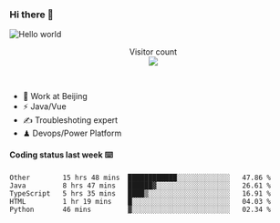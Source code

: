 ### Hi there 👋

<img src="https://raw.githubusercontent.com/sagar-viradiya/sagar-viradiya/master/resources/banner.png" alt="Hello world">
<p align="center"> 
  Visitor count<br/>
  <img src="https://profile-counter.glitch.me/youszoe/count.svg" />
</p>
<br/>

- 🍻 Work at Beijing 
- ⚡  Java/Vue
- ✍️  Troubleshoting expert
- ♟  Devops/Power Platform 

#### Coding status last week ⌨️

<!--START_SECTION:waka-->
```text
Other        15 hrs 48 mins  ████████████░░░░░░░░░░░░░   47.86 % 
Java         8 hrs 47 mins   ██████▓░░░░░░░░░░░░░░░░░░   26.61 % 
TypeScript   5 hrs 35 mins   ████▒░░░░░░░░░░░░░░░░░░░░   16.91 % 
HTML         1 hr 19 mins    █░░░░░░░░░░░░░░░░░░░░░░░░   04.03 % 
Python       46 mins         ▓░░░░░░░░░░░░░░░░░░░░░░░░   02.34 % 
```
<!--END_SECTION:waka-->

<br/>
<center><img src="http://ghchart.rshah.org/409ba5/yousazoe" alt="" /></center>


